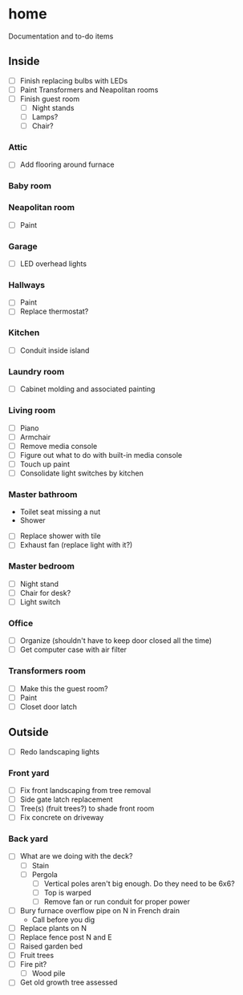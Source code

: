 # home
Documentation and to-do items

## Inside
- [ ] Finish replacing bulbs with LEDs
- [ ] Paint Transformers and Neapolitan rooms
- [ ] Finish guest room
  - [ ] Night stands
  - [ ] Lamps?
  - [ ] Chair?

### Attic
- [ ] Add flooring around furnace

### Baby room

### Neapolitan room
- [ ] Paint

### Garage
- [ ] LED overhead lights

### Hallways
- [ ] Paint
- [ ] Replace thermostat?

### Kitchen
- [ ] Conduit inside island

### Laundry room
- [ ] Cabinet molding and associated painting

### Living room
- [ ] Piano
- [ ] Armchair
- [ ] Remove media console
- [ ] Figure out what to do with built-in media console
- [ ] Touch up paint
- [ ] Consolidate light switches by kitchen

### Master bathroom
- Toilet seat missing a nut
- Shower
- [ ] Replace shower with tile
- [ ] Exhaust fan (replace light with it?)

### Master bedroom
- [ ] Night stand
- [ ] Chair for desk?
- [ ] Light switch

### Office
- [ ] Organize (shouldn't have to keep door closed all the time)
- [ ] Get computer case with air filter

### Transformers room
- [ ] Make this the guest room?
- [ ] Paint
- [ ] Closet door latch

## Outside
- [ ] Redo landscaping lights

### Front yard
- [ ] Fix front landscaping from tree removal
- [ ] Side gate latch replacement
- [ ] Tree(s) (fruit trees?) to shade front room
- [ ] Fix concrete on driveway

### Back yard
- [ ] What are we doing with the deck?
  - [ ] Stain
  - [ ] Pergola
    - [ ] Vertical poles aren't big enough. Do they need to be 6x6?
    - [ ] Top is warped
    - [ ] Remove fan or run conduit for proper power
- [ ] Bury furnace overflow pipe on N in French drain
  - Call before you dig
- [ ] Replace plants on N
- [ ] Replace fence post N and E
- [ ] Raised garden bed
- [ ] Fruit trees
- [ ] Fire pit?
  - [ ] Wood pile
- [ ] Get old growth tree assessed
